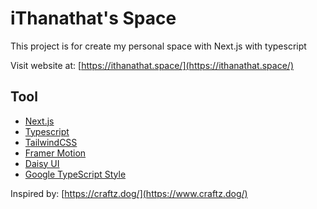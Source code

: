# iThanathat's Space
This project is for create my personal space with Next.js with typescript

Visit website at: [https://ithanathat.space/](https://ithanathat.space/)

## Tool
- [Next.js](https://nextjs.org/)
- [Typescript](https://www.typescriptlang.org/)
- [TailwindCSS](https://tailwindcss.com/)
- [Framer Motion](https://www.framer.com/motion/)
- [Daisy UI](https://daisyui.com/)
- [Google TypeScript Style](https://github.com/google/gts)

Inspired by: [https://craftz.dog/](https://www.craftz.dog/)
